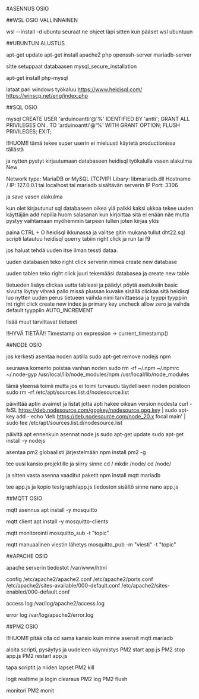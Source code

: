 #ASENNUS OSIO

##WSL OSIO VALLINNAINEN

wsl --install -d ubuntu
seuraat ne ohjeet läpi
sitten kun pääset wsl ubuntuun



##UBUNTUN ALUSTUS

apt-get update 
apt-get install apache2 php openssh-server mariadb-server

sitte setuppaat databaasen 
mysql_secure_installation

apt-get install php-mysql


lataat pari windows työkaluu
https://www.heidisql.com/
https://winscp.net/eng/index.php


##SQL OSIO


mysql
CREATE USER 'arduinoantti'@'%' IDENTIFIED BY 'antti';
GRANT ALL PRIVILEGES ON *.* TO 'arduinoantti'@'%' WITH GRANT OPTION;
FLUSH PRIVILEGES;
EXIT;

!!HUOM!!
tämä tekee super userin ei mieluusti käytetä productionissa tällästä

ja nytten pystyt kirjautumaan databaseen heidisql työkalulla
vasen alakulma New

Network type: MariaDB or MySQL (TCP/IP)
Libary: libmariadb.dll
Hostname / IP: 127.0.0.1 tai localhost tai mariadb sisältävän serverin IP
Port: 3306

ja save vasen alakulma

kun olet kirjautunut sql databaseen
oikea ylä palkki kaksi ukkoa tekee uuden käyttäjän add napilla
huom salasanan kun kirjoittaa sitä ei enään näe mutta pystyy vaihtamaan myöhemmin tarpeen tullen
joten kirjaa ylös

paina CTRL + O heidisql ikkunassa ja valitse gitin mukana tullut dht22.sql
scripti latautuu heidisql querry tabiin right click ja run tai f9

jos haluat tehdä uuden itse ilman tessti dataa.

uuden databasen teko
right click serverin nimeä create new database

uuden tablen teko
right click juuri tekemääsi databasea ja create new table

tietueden lisäys
clickaa uutta tableasi ja päädyt pöytä asetuksiin basic
sivulta löytyy vihreä pallo missä plussan kuvake sisällä clickaa sitä
heidisql luo nytten uuden perus tietueen vaihda nimi tarvittaessa ja tyyppi tyyppiin int right click create new index ja primary key uncheck allow zero ja vaihda default tyyppiin AUTO_INCREMENT

lisää muut tarvittavat tietueet


!!HYVÄ TIETÄÄ!!
Timestamp on expression -> current_timestamp()



##NODE OSIO


jos kerkesti asentaa noden aptilla
sudo apt-get remove nodejs npm

seuraava komento poistaa vanhan noden
sudo rm -rf ~/.npm ~/.npmrc ~/.node-gyp /usr/local/lib/node_modules/npm /usr/local/lib/node_modules

tämä yleensä toimii mutta jos ei toimi turvaudu täydelliseen noden poistoon
sudo rm -rf /etc/apt/sources.list.d/nodesource.list

päivittää aptin avaimet ja listat jotta apti hakee oikean version nodesta
curl -fsSL https://deb.nodesource.com/gpgkey/nodesource.gpg.key | sudo apt-key add -
echo 'deb https://deb.nodesource.com/node_20.x focal main' | sudo tee /etc/apt/sources.list.d/nodesource.list

päivitä apt ennenkuin asennat node js
sudo apt-get update
sudo apt-get install -y nodejs

asentaa pm2 globaalisti järjestelmään
npm install pm2 -g

tee uusi kansio projektille ja siirry sinne
cd /
mkdir /node/
cd /node/

ja sitten vasta asenna vaaditut paketit
npm install mqtt mariadb

tee app.js ja kopio testgraph/app.js tiedoston sisältö sinne
nano app.js



##MQTT OSIO


mqtt asennus
apt install -y mosquitto

mqtt client
apt install -y mosquitto-clients

mqtt monitorointi
mosquitto_sub -t "topic"

mqtt manuaalinen viestin lähetys
mosquitto_pub -m "viesti" -t "topic"



##APACHE OSIO


apache serverin tiedostot
/var/www/html

config
/etc/apache2/apache2.conf
/etc/apache2/ports.conf
/etc/apache2/sites-available/000-default.conf
/etc/apache2/sites-enabled/000-default.conf

access log
/var/log/apache2/access.log

error log
/var/log/apache2/error.log


##PM2 OSIO


!!HUOM!!
pitää olla cd sama kansio kuin minne asensit mqtt mariadb

aloita scripti, pysäytys ja uudeleen käynnistys
PM2 start app.js
PM2 stop app.js
PM2 restart app.js 

tapa scriptit ja niiden lapset
PM2 kill

logit realtime ja login clearaus
PM2 log
PM2 flush

monitori
PM2 monit